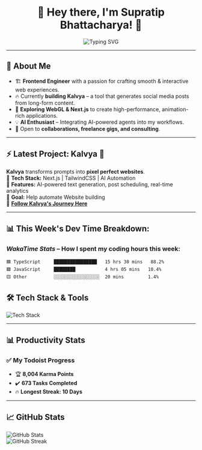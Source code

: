 <h1 align="center">👋 Hey there, I'm Supratip Bhattacharya! 🚀</h1>
<p align="center">
  <img src="https://readme-typing-svg.herokuapp.com?font=Fira+Code&weight=600&size=22&pause=1000&color=00FFD1&center=true&width=800&lines=Frontend+Web+Engineer+🚀+|+Indie+SaaS+Builder;Creating+Pixel-Perfect+UIs+🎨;Exploring+Next.js,+WebGL,+and+AI+Agents;Bug+Hunter+🛠️+|+Tech+Content+Creator;Building+Kalvya+to+Automate+Social+Media+📢" alt="Typing SVG" />
</p>

---

## 🎨 About Me
- 🏗️ **Frontend Engineer** with a passion for crafting smooth & interactive web experiences.
- 🔥 Currently **building Kalvya** – a tool that generates social media posts from long-form content.
- 🚀 **Exploring WebGL & Next.js** to create high-performance, animation-rich applications.
- 💡 **AI Enthusiast** – Integrating AI-powered agents into my workflows.
- 💼 Open to **collaborations, freelance gigs, and consulting**.

---

## ⚡ **Latest Project: Kalvya 🚀**
**Kalvya** transforms prompts into **pixel perfect websites**.  
🔹 **Tech Stack:** Next.js | TailwindCSS | AI Automation  
🔹 **Features:** AI-powered text generation, post scheduling, real-time analytics  
🔹 **Goal:** Help automate Website building  
🔗 **[Follow Kalvya's Journey Here](https://kalvya-ai.netlify.app/)**  

---

## 📊 **This Week's Dev Time Breakdown:**
### *WakaTime Stats* – How I spent my coding hours this week:
```text
🟦 TypeScript     ████████████████   15 hrs 30 mins   88.2%  
🟩 JavaScript     ████████           4 hrs 05 mins   10.4%  
🟨 Other          ░░░░░░░░░░░░░░░░░  20 mins         1.4%  
```



## 🛠 **Tech Stack & Tools**
![Tech Stack](https://skillicons.dev/icons?i=react,nextjs,redux,tailwind,threejs,figma,git,vscode,vercel,nodejs,express,mongodb)

---

## 📊 **Productivity Stats**
### ✅ **My Todoist Progress**
- 🏆 **8,004 Karma Points**  
- ✔️ **673 Tasks Completed**  
- 🔥 **Longest Streak: 10 Days**  

---

## 📈 **GitHub Stats**
![GitHub Stats](https://github-readme-stats.vercel.app/api?username=Supratip1&show_icons=true&theme=radical)  
![GitHub Streak](https://github-readme-streak-stats.herokuapp.com/?user=Supratip1&theme=radical)
